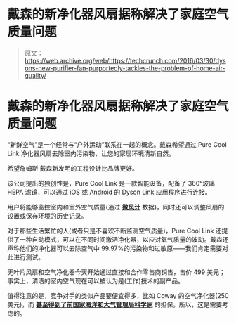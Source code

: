 # 戴森的新净化器风扇据称解决了家庭空气质量问题 

> 原文：<https://web.archive.org/web/https://techcrunch.com/2016/03/30/dysons-new-purifier-fan-purportedly-tackles-the-problem-of-home-air-quality/>

# 戴森的新净化器风扇据称解决了家庭空气质量问题

“新鲜空气”是一个经常与“户外运动”联系在一起的概念。戴森希望通过 Pure Cool Link 净化器风扇去除室内污染物，让您的家居环境清新自然。

希望詹姆斯·戴森新发明的工程设计比品牌更好。

该公司提出的独创性是，Pure Cool Link 是一款智能设备，配备了 360°玻璃 HEPA 滤镜，可以通过 iOS 或 Android 的 Dyson Link 应用程序进行连接。

用户将能够监控室内和室外空气质量(通过 **[微风计](https://web.archive.org/web/20221208230440/https://breezometer.com/)** 数据)，同时还可以调整风扇的设置或保存环境的历史记录。

对于那些生活繁忙的人(或者只是不喜欢不断监测空气质量)，Pure Cool Link 还提供了一种自动模式，可以在不同时间激活净化器，以应对氧气质量的波动。戴森还声称他们的净化器可以去除空气中 99.97%的污染物和过敏原——我们肯定需要对此进行测试。

无叶片风扇和空气净化器今天开始通过直接和合作零售商销售，售价 499 美元；事实上，清洁的室内空气现在可以被认为是(工作)技术的副产品。

值得注意的是，竞争对手的类似产品要便宜得多，比如 Coway 的空气净化器(250 美元)，而 **[甚至得到了前国家海洋和大气管理局科学家](https://web.archive.org/web/20221208230440/http://thesweethome.com/reviews/best-air-purifier/)** 的担保。所以，这是需要考虑的。